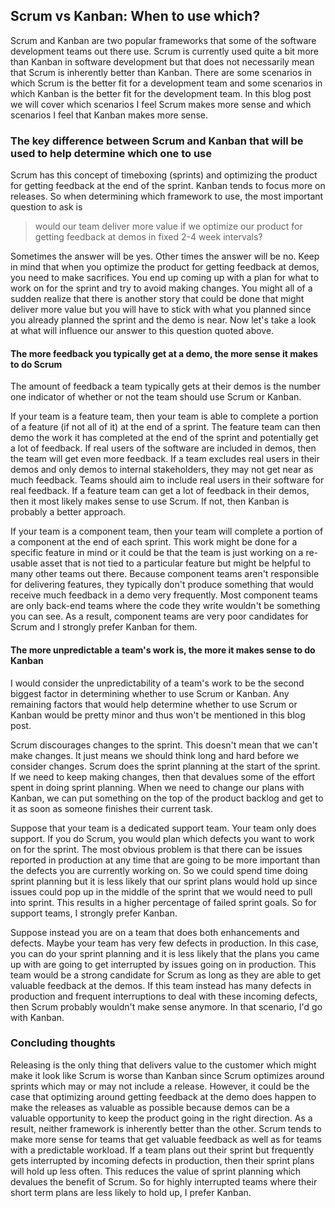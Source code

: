 ## Scrum vs Kanban: When to use which?
Scrum and Kanban are two popular frameworks that some of the software development teams out there use. Scrum is currently used quite a bit more than Kanban in software development but that does not necessarily mean that Scrum is inherently better than Kanban. There are some scenarios in which Scrum is the better fit for a development team and some scenarios in which Kanban is the better fit for the development team. In this blog post we will cover which scenarios I feel Scrum makes more sense and which scenarios I feel that Kanban makes more sense.

### The key difference between Scrum and Kanban that will be used to help determine which one to use
Scrum has this concept of timeboxing (sprints) and optimizing the product for getting feedback at the end of the sprint. Kanban tends to focus more on releases. So when determining which framework to use, the most important question to ask is
>would our team deliver more value if we optimize our product for getting feedback at demos in fixed  2-4 week intervals?  

Sometimes the answer will be yes. Other times the answer will be no. Keep in mind that when you optimize the product for getting feedback at demos, you need to make sacrifices. You end up coming up with a plan for what to work on for the sprint and try to avoid making changes.  You might all of a sudden realize that there is another story that could be done that might deliver more value but you will have to stick with what you planned since you already planned the sprint and the demo is near. Now let's take a look at what will influence our answer to this question quoted above.

#### The more feedback you typically get at a demo, the more sense it makes to do Scrum
The amount of feedback a team typically gets at their demos is the number one indicator of whether or not the team should use Scrum or Kanban. 

If your team is a feature team, then your team is able to complete a portion of a feature (if not all of it) at the end of a sprint. The feature team can then demo the work it has completed at the end of the sprint and potentially get a lot of feedback. If real users of the software are included in demos, then the team will get even more feedback. If a team excludes real users in their demos and only demos to internal stakeholders, they may not get near as much feedback. Teams should aim to include real users in their software for real feedback. If a feature team can get a lot of feedback in their demos, then it most likely makes sense to use Scrum. If not, then Kanban is probably a better approach.

If your team is a component team, then your team will complete a portion of a component at the end of each sprint. This work might be done for a specific feature in mind or it could be that the team is just working on a re-usable asset that is not tied to a particular feature but might be helpful to many other teams out there. Because component teams aren't responsible for delivering features, they typically don't produce something that would receive much feedback in a demo very frequently. Most component teams are only back-end teams where the code they write wouldn't be something you can see. As a result, component teams are very poor candidates for Scrum and I strongly prefer Kanban for them.

#### The more unpredictable a team's work is, the more it makes sense to do Kanban
I would consider the unpredictability of a team's work to be the second biggest factor in determining whether to use Scrum or Kanban. Any remaining factors that would help determine whether to use Scrum or Kanban would be pretty minor and thus won't be mentioned in this blog post.

Scrum discourages changes to the sprint. This doesn't mean that we can't make changes. It just means we should think long and hard before we consider changes. Scrum does the sprint planning at the start of the sprint. If we need to keep making changes, then that devalues some of the effort spent in doing sprint planning. When we need to change our plans with Kanban, we can put something on the top of the product backlog and get to it as soon as someone finishes their current task. 

Suppose that your team is a dedicated support team. Your team only does support. If you do Scrum, you would plan which defects you want to work on for the sprint. The most obvious problem is that there can be issues reported in production at any time that are going to be more important than the defects you are currently working on. So we could spend time doing sprint planning but it is less likely that our sprint plans would hold up since issues could pop up in the middle of the sprint that we would need to pull into sprint. This results in a higher percentage of failed sprint goals. So for support teams, I strongly prefer Kanban.

Suppose instead you are on a team that does both enhancements and defects. Maybe your team has very few defects in production. In this case, you can do your sprint planning and it is less likely that the plans you came up with are going to get interrupted by issues going on in production. This team would be a strong candidate for Scrum as long as they are able to get valuable feedback at the demos. If this team instead has many defects in production and frequent interruptions to deal with these incoming defects, then Scrum probably wouldn't make sense anymore. In that scenario, I'd go with Kanban.

### Concluding thoughts
Releasing is the only thing that delivers value to the customer which might make it look like Scrum is worse than Kanban since Scrum optimizes around sprints which may or may not include a release. However, it could be the case that optimizing around getting feedback at the demo does happen to make the releases as valuable as possible because demos can be a valuable opportunity to keep the product going in the right direction. As a result, neither framework is inherently better than the other. Scrum tends to make more sense for teams that get valuable feedback as well as for teams with a predictable workload. If a team plans out their sprint but frequently gets interrupted by incoming defects in production, then their sprint plans will hold up less often. This reduces the value of sprint planning which devalues the benefit of Scrum. So for highly interrupted teams where their short term plans are less likely to hold up, I prefer Kanban.
